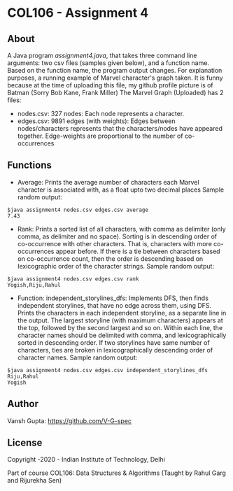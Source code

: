 # COL106 - Assignment 4

## About

A Java program *assignment4.java*, that takes three command line arguments: two csv files (samples given below), 
and a function name. Based on the function name, the program output changes. For explanation purposes, 
a running example of Marvel character's graph taken. It is funny because at the time of uploading this file, 
my github profile picture is of Batman (Sorry Bob Kane, Frank Miller)
The Marvel Graph (Uploaded) has 2 files:
* nodes.csv: 327 nodes: Each node represents a character.
* edges.csv: 9891 edges (with weights): Edges between nodes/characters represents that the
characters/nodes have appeared together. Edge-weights are proportional to the number of co-occurrences


## Functions

* Average: Prints the average number of characters each Marvel character is
associated with, as a float upto two decimal places
Sample random output:
```
$java assignment4 nodes.csv edges.csv average
7.43
```

* Rank:  Prints a sorted list of all characters, with comma as delimiter (only comma,
as delimiter and no space). Sorting is in descending order of co-occurrence with other
characters. That is, characters with more co-occurrences appear before. If there is a tie between
characters based on co-occurrence count, then the order is descending based on
lexicographic order of the character strings.
Sample random output:
```
$java assignment4 nodes.csv edges.csv rank
Yogish,Riju,Rahul
```

* Function: independent_storylines_dfs: Implements DFS, then finds independent storylines,
that have no edge across them, using DFS. Prints the characters in each independent storyline, as a
separate line in the output.
The largest storyline (with maximum characters) appears at the top, followed by the second
largest and so on. Within each line, the character names should be delimited with comma, and
lexicographically sorted in descending order. If two storylines have same number of characters,
ties are broken in lexicographically descending order of character names.
Sample random output:
```
$java assignment4 nodes.csv edges.csv independent_storylines_dfs
Riju,Rahul
Yogish
```

## Author

Vansh Gupta: https://github.com/V-G-spec

## License

Copyright -2020 - Indian Institute of Technology, Delhi

Part of course COL106: Data Structures & Algorithms (Taught by Rahul Garg and Rijurekha Sen)
